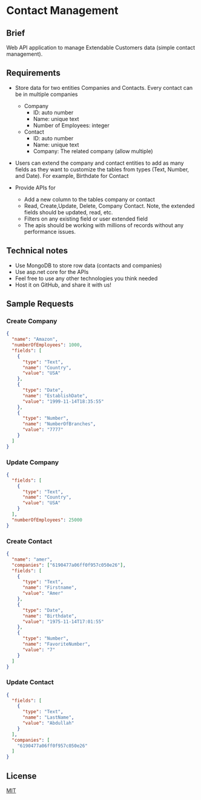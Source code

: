 # Contact Management

## Brief
Web API application to manage Extendable Customers data (simple contact management).

## Requirements

- Store data for two entities Companies and Contacts. Every contact can be in multiple companies
  - Company
	- ID: auto number
    - Name: unique text
    - Number of Employees: integer
  - Contact
    - ID: auto number
	- Name: unique text
	- Company: The related company (allow multiple)
	
- Users can extend the company and contact entities to add as many fields as they want to customize the tables from types (Text, Number, and Date). For example, Birthdate for Contact

- Provide APIs for
  - Add a new column to the tables company or contact
  - Read, Create,Update, Delete, Company Contact. Note, the extended fields should be updated, read, etc. 
  - Filters on any existing field or user extended field
  - The apis should be working with millions of records without any performance issues.
 
## Technical notes

- Use MongoDB to store row data (contacts and companies)
- Use asp.net core for the APIs
- Feel free to use any other technologies you think needed
- Host it on GitHub, and share it with us!

## Sample Requests

### Create Company

```json
{
  "name": "Amazon",
  "numberOfEmployees": 1000,
  "fields": [
    {
      "type": "Text",
      "name": "Country",
      "value": "USA"
    },
    {
      "type": "Date",
      "name": "EstablishDate",
      "value": "1999-11-14T18:35:55"
    },
    {
      "type": "Number",
      "name": "NumberOfBranches",
      "value": "7777"
    }
  ]
}
```

### Update Company

```json
{
  "fields": [
    {
      "type": "Text",
      "name": "Country",
      "value": "USA"
    }
  ],
  "numberOfEmployees": 25000
}
```


### Create Contact

```json
{
  "name": "amer",
  "companies": ["6190477a06ff0f957c050e26"],
  "fields": [
    {
      "type": "Text",
      "name": "Firstname",
      "value": "Amer"
    },
    {
      "type": "Date",
      "name": "Birthdate",
      "value": "1975-11-14T17:01:55"
    },
    {
      "type": "Number",
      "name": "FavoriteNumber",
      "value": "7"
    }
  ]
}
```

### Update Contact

```json
{
  "fields": [
    {
      "type": "Text",
      "name": "LastName",
      "value": "Abdullah"
    }
  ],
  "companies": [
    "6190477a06ff0f957c050e26"
  ]
}
```

## License
[MIT](LICENSE)
